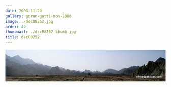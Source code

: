 ```yaml
---
date: 2008-11-20
gallery: goran-gatti-nov-2008
image: ./dsc08252.jpg
order: 49
thumbnail: ./dsc08252-thumb.jpg
title: dsc08252
---
```


![dsc08252](./dsc08252.jpg)
